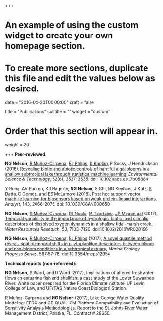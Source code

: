 +++
# An example of using the custom widget to create your own homepage section.
# To create more sections, duplicate this file and edit the values below as desired.

date = "2016-04-20T00:00:00"
draft = false

title = "Publications"
subtitle = ""
widget = "custom"

# Order that this section will appear in.
weight = 20

+++
**Peer-reviewed:**

**NG Nelson**, [R Muñoz-Carpena](http://abe.ufl.edu/carpena/index.shtml), [EJ Phlips](http://plants.ifas.ufl.edu/associated-personnel/edward-phlips/), [D Kaplan](https://www.watershedecology.org/), P Sucsy, J Hendrickson (2018), [Revealing biotic and abiotic controls of harmful algal blooms in a shallow subtropical lake through statistical machine learning](https://pubs.acs.org/doi/10.1021/acs.est.7b05884), *Environmental Science & Technology*, 52(6), 3527-3535. doi: 10.1021/acs.est.7b05884

Y Rong, AV Padron, KJ Hagerty, **NG Nelson**, S Chi, NO Keyhani, J Katz, [S Datta](https://autoid.mit.edu/shoumen-datta), C Gomes, and [ES McLamore](https://emclamor.wixsite.com/mclamorelab) (2018), [Post hoc support vector machine learning for biosensors based on weak protein-ligand interactions](http://pubs.rsc.org/en/Content/ArticleLanding/2018/AN/C8AN00065D#!divAbstract), *Analyst*, 143, 2066-2075. doi: 10.1039/C8AN00065D

**NG Nelson**, [R Muñoz-Carpena](http://abe.ufl.edu/carpena/index.shtml), [PJ Neale](https://serc.si.edu/users/patrick-neale/nealep6122002), [M Tzortziou](https://www.mariatzortziou.com/), [JP Megonigal](https://serc.si.edu/users/patrick-megonigal/megonigalp6122002) (2017), [Temporal variability in the importance of hydrologic, biotic, and climatic descriptors of dissolved oxygen dynamics in a shallow tidal-marsh creek](http://onlinelibrary.wiley.com/doi/10.1002/2016WR020196/abstract), *Water Resources Research*, 53, 7103-7120. doi:10.1002/2016WR020196    

**NG Nelson**, [R Muñoz-Carpena](http://abe.ufl.edu/carpena/index.shtml), [EJ Phlips](http://plants.ifas.ufl.edu/associated-personnel/edward-phlips/) (2017), [A novel quantile method reveals spatiotemporal shifts in phytoplankton descriptors between bloom and non-bloom conditions in a subtropical estuary](http://www.int-res.com/abstracts/meps/v567/p57-78/), *Marine Ecology Progress Series*, 567:57-78. doi:10.3354/meps12054  

**Technical reports (non-referreed):**  

**NG Nelson**, S Ward, and D Ward (2017), Implications of altered freshwater flows on estuarine fish and shellfish: a case study of the Lower Suwannee River. White paper prepared for the Florida Climate Institute, UF Levin College of Law, and UF/IFAS Nature Coast Biological Station.  

R Muñoz-Carpena and **NG Nelson** (2017), Lake George Water Quality Modeling: EFDC and CE-QUAL-ICM Platform Compatibility and Evaluation of Sensitivity Analysis Methodologies. Report to the St. Johns River Water Management District, Palatka, FL. Contract # 28650.

